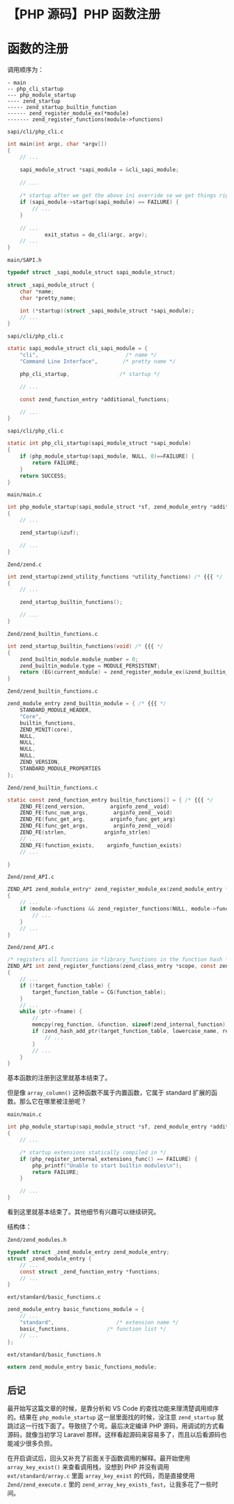 # 【PHP 源码】PHP 函数注册



# 函数的注册

调用顺序为：  

```
- main
-- php_cli_startup
--- php_module_startup
---- zend_startup
----- zend_startup_builtin_function
------ zend_register_module_ex(*module)
------- zend_register_functions(module->functions)
```

<!-- more -->

`sapi/cli/php_cli.c`

```c
int main(int argc, char *argv[])
{
    // ...

    sapi_module_struct *sapi_module = &cli_sapi_module;
    
    // ...
    
    /* startup after we get the above ini override se we get things right */
    if (sapi_module->startup(sapi_module) == FAILURE) {
        // ...
    }
    
    // ...
            exit_status = do_cli(argc, argv);
    // ...
}
```

`main/SAPI.h`

```c
typedef struct _sapi_module_struct sapi_module_struct;

struct _sapi_module_struct {
    char *name;
    char *pretty_name;

    int (*startup)(struct _sapi_module_struct *sapi_module);
    // ...
}
```

`sapi/cli/php_cli.c`

```c
static sapi_module_struct cli_sapi_module = {
    "cli",                            /* name */
    "Command Line Interface",        /* pretty name */

    php_cli_startup,                /* startup */

    // ...

    const zend_function_entry *additional_functions;

    // ...
}
```

`sapi/cli/php_cli.c`

```c
static int php_cli_startup(sapi_module_struct *sapi_module)
{
    if (php_module_startup(sapi_module, NULL, 0)==FAILURE) {
        return FAILURE;
    }
    return SUCCESS;
}
```

`main/main.c`

```c
int php_module_startup(sapi_module_struct *sf, zend_module_entry *additional_modules, uint32_t num_additional_modules)
{
    // ...

    zend_startup(&zuf);

    // ...
}
```

`Zend/zend.c`

```c
int zend_startup(zend_utility_functions *utility_functions) /* {{{ */
{
    // ...

    zend_startup_builtin_functions();

    // ...
}
```

`Zend/zend_builtin_functions.c`

```c
int zend_startup_builtin_functions(void) /* {{{ */
{
    zend_builtin_module.module_number = 0;
    zend_builtin_module.type = MODULE_PERSISTENT;
    return (EG(current_module) = zend_register_module_ex(&zend_builtin_module)) == NULL ? FAILURE : SUCCESS;
}
```

`Zend/zend_builtin_functions.c`

```c
zend_module_entry zend_builtin_module = { /* {{{ */
    STANDARD_MODULE_HEADER,
    "Core",
    builtin_functions,
    ZEND_MINIT(core),
    NULL,
    NULL,
    NULL,
    NULL,
    ZEND_VERSION,
    STANDARD_MODULE_PROPERTIES
};
```

`Zend/zend_builtin_functions.c`

```c
static const zend_function_entry builtin_functions[] = { /* {{{ */
    ZEND_FE(zend_version,        arginfo_zend__void)
    ZEND_FE(func_num_args,        arginfo_zend__void)
    ZEND_FE(func_get_arg,        arginfo_func_get_arg)
    ZEND_FE(func_get_args,        arginfo_zend__void)
    ZEND_FE(strlen,            arginfo_strlen)
    // ...
    ZEND_FE(function_exists,    arginfo_function_exists)
    // ...

}
```

`Zend/zend_API.c`

```c
ZEND_API zend_module_entry* zend_register_module_ex(zend_module_entry *module)
{
    // ...
    if (module->functions && zend_register_functions(NULL, module->functions, NULL, module->type)==FAILURE) {
        // ...
    }
    // ...
}
```

`Zend/zend_API.c`

```c
/* registers all functions in *library_functions in the function hash */
ZEND_API int zend_register_functions(zend_class_entry *scope, const zend_function_entry *functions, HashTable *function_table, int type)
{
    // ...
    if (!target_function_table) {
        target_function_table = CG(function_table);
    }
    // ...
    while (ptr->fname) {
        // ...
        memcpy(reg_function, &function, sizeof(zend_internal_function));
        if (zend_hash_add_ptr(target_function_table, lowercase_name, reg_function) == NULL) {
            // ...
        }
        // ...
    }
}
```

基本函数的注册到这里就基本结束了。

但是像 `array_column()` 这种函数不属于内置函数，它属于 standard 扩展的函数。那么它在哪里被注册呢？

`main/main.c`

```c
int php_module_startup(sapi_module_struct *sf, zend_module_entry *additional_modules, uint32_t num_additional_modules)
{
    // ...

    /* startup extensions statically compiled in */
    if (php_register_internal_extensions_func() == FAILURE) {
        php_printf("Unable to start builtin modules\n");
        return FAILURE;
    }

    // ...
}
```


看到这里就基本结束了。其他细节有兴趣可以继续研究。



结构体：

`Zend/zend_modules.h`

```c
typedef struct _zend_module_entry zend_module_entry;
struct _zend_module_entry {
    // ...
    const struct _zend_function_entry *functions;
    // ...
}
```

`ext/standard/basic_functions.c`

```c
zend_module_entry basic_functions_module = {
    // ...
    "standard",                    /* extension name */
    basic_functions,            /* function list */
    // ...
};
```

`ext/standard/basic_functions.h`

```c
extern zend_module_entry basic_functions_module;
```

## 后记

最开始写这篇文章的时候，是靠分析和 VS Code 的查找功能来理清楚调用顺序的。结果在 `php_module_startup` 这一层里面找的时候，没注意 `zend_startup` 就跳过这一行找下面了。导致绕了个弯。最后决定编译 PHP 源码，用调试的方式看源码，就像当初学习 Laravel 那样。这样看起源码来容易多了，而且以后看源码也能减少很多负担。

在开启调试后，回头又补充了前面关于函数调用的解释。最开始使用 `array_key_exist()` 来查看调用栈，没想到 PHP 并没有调用 `ext/standard/array.c` 里面 `array_key_exist` 的代码，而是直接使用 `Zend/zend_execute.c` 里的 `zend_array_key_exists_fast`，让我多花了一些时间。

